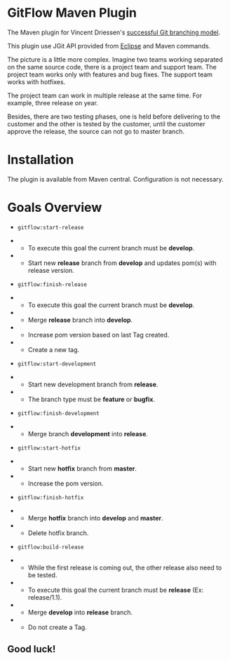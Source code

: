 # GitFlow Maven Plugin

The Maven plugin for Vincent Driessen's [successful Git branching model](http://nvie.com/posts/a-successful-git-branching-model/).

This plugin use JGit API provided from [Eclipse](https://eclipse.org/jgit/) and Maven commands.

The picture is a little more complex. Imagine two teams working separated on the same source code, there is a project team and support team.
The project team works only with features and bug fixes. The support team works with hotfixes. 

The project team can work in multiple release at the same time. For example, three release on year.

Besides, there are two testing phases, one is held before delivering to the customer and the other is tested by the customer, until the customer approve the release, the source can not go to master branch.

# Installation

The plugin is available from Maven central.
Configuration is not necessary.

# Goals Overview

- `gitflow:start-release` 
- * To execute this goal the current branch must be **develop**.
- * Start new **release** branch from **develop** and updates pom(s) with release version. 

- `gitflow:finish-release` 
- * To execute this goal the current branch must be **develop**.
- * Merge **release** branch into **develop**. 
- * Increase pom version based on last Tag created. 
- * Create a new tag.

- `gitflow:start-development` 
- * Start new development branch from **release**.
- * The branch type must be **feature** or **bugfix**.

- `gitflow:finish-development` 
- * Merge branch **development** into **release**.

- `gitflow:start-hotfix` 
- * Start new **hotfix** branch from **master**.
- * Increase the pom version.

- `gitflow:finish-hotfix` 
- * Merge **hotfix** branch into **develop** and **master**.
- * Delete hotfix branch.

- `gitflow:build-release` 
- * While the first release is coming out, the other release also need to be tested.
- * To execute this goal the current branch must be **release** (Ex: release/1.1).
- * Merge **develop** into **release** branch.
- * Do not create a Tag.

## Good luck! ##